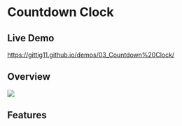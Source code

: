 # Countdown Clock

## Live Demo
https://gittig11.github.io/demos/03_Countdown%20Clock/


## Overview

<img src="https://i.loli.net/2019/03/26/5c9926cdf3c34.png">


## Features


